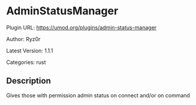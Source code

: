 # AdminStatusManager

Plugin URL: https://umod.org/plugins/admin-status-manager

Author: Ryz0r

Latest Version: 1.1.1

Categories: rust

## Description

Gives those with permission admin status on connect and/or on command
